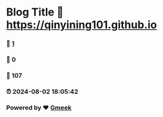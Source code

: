 # Blog Title :link: https://qinyining101.github.io 
### :page_facing_up: [1](https://qinyining101.github.io/tag.html) 
### :speech_balloon: 0 
### :hibiscus: 107 
### :alarm_clock: 2024-08-02 18:05:42 
### Powered by :heart: [Gmeek](https://github.com/Meekdai/Gmeek)
